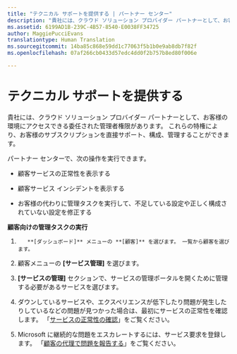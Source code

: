 ```yaml
---
title: "テクニカル サポートを提供する | パートナー センター"
description: "貴社には、クラウド ソリューション プロバイダー パートナーとして、お客様の環境にアクセスできる委任された管理者権限があります。"
ms.assetid: 6199AD1B-239C-4B57-8540-E0038FF34725
author: MaggiePucciEvans
translationtype: Human Translation
ms.sourcegitcommit: 14ba85c868e59dd1c77063f5b1b0e9ab8db7f82f
ms.openlocfilehash: 07af266cb0433d57edc4dd0f2b757b8ed80f006e

---
```


# テクニカル サポートを提供する


貴社には、クラウド ソリューション プロバイダー パートナーとして、お客様の環境にアクセスできる委任された管理者権限があります。 これらの特権により、お客様のサブスクリプションを直接サポート、構成、管理することができます。

パートナー センターで、次の操作を実行できます。

-   顧客サービスの正常性を表示する

-   顧客サービス インシデントを表示する

-   お客様の代わりに管理タスクを実行して、不足している設定や正しく構成されていない設定を修正する

**顧客向けの管理タスクの実行**

1.  
          **[ダッシュボード]** メニューの **[顧客]** を選びます。 一覧から顧客を選びます。

2.  顧客メニューの **[サービス管理]** を選びます。

3.  **[サービスの管理]** セクションで、サービスの管理ポータルを開くために管理する必要があるサービスを選びます。

4.  ダウンしているサービスや、エクスペリエンスが低下したり問題が発生したりしているなどの問題が見つかった場合は、最初にサービスの正常性を確認します。 「[サービスの正常性の確認](check-service-health.md)」をご覧ください。

5.  Microsoft に継続的な問題をエスカレートするには、サービス要求を登録します。 「[顧客の代理で問題を報告する](report-problems-on-behalf-of-a-customer.md)」をご覧ください。

 

 






<!--HONumber=Nov16_HO4-->


